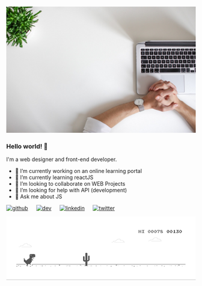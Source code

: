 <p align="center">

![banner](https://raw.githubusercontent.com/dheeraj-murali/dheeraj-murali/master/banner.jpeg)

### Hello world! 👋

I'm a web designer and front-end developer.

-   🔭 I’m currently working on an online learning portal
-   🌱 I’m currently learning reactJS
-   👯 I’m looking to collaborate on WEB Projects
-   🤔 I’m looking for help with API (development)
-   💬 Ask me about JS

[<img src='https://cdn.jsdelivr.net/npm/simple-icons@3.0.1/icons/github.svg' alt='github' height='30'>](https://github.com/https://github.com/dheeraj-murali) &emsp; [<img src='https://cdn.jsdelivr.net/npm/simple-icons@3.0.1/icons/dev-dot-to.svg' alt='dev' height='30'>](https://dev.to/https://dev.to/dheerajmurali) &emsp; [<img src='https://cdn.jsdelivr.net/npm/simple-icons@3.0.1/icons/linkedin.svg' alt='linkedin' height='30'>](https://www.linkedin.com/in/https://www.linkedin.com/in/dheeraj-murali//) &emsp; [<img src='https://cdn.jsdelivr.net/npm/simple-icons@3.0.1/icons/twitter.svg' alt='twitter' height='30'>](https://twitter.com/https://twitter.com/_mdrj)

![dino](./dino.gif)

</p>
